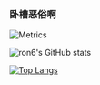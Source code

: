 ### 卧槽恶俗啊
![Metrics](https://metrics.lecoq.io/xiaojiangxj233?template=classic&languages=1&people=1&calendar=1&followup=1&starlists=1&base=header%2C%20activity%2C%20community%2C%20repositories%2C%20metadata&base.indepth=false&base.hireable=false&base.skip=false&languages=false&languages.limit=8&languages.threshold=0%25&languages.other=false&languages.colors=github&languages.sections=most-used&languages.indepth=false&languages.analysis.timeout=15&languages.analysis.timeout.repositories=7.5&languages.categories=markup%2C%20programming&languages.recent.categories=markup%2C%20programming&languages.recent.load=300&languages.recent.days=14&followup=false&followup.sections=repositories&followup.indepth=false&followup.archived=true&people=false&people.limit=24&people.identicons=false&people.identicons.hide=false&people.size=28&people.types=followers%2C%20following&people.shuffle=false&starlists=false&starlists.limit=4&starlists.limit.repositories=2&starlists.languages=false&starlists.limit.languages=8&starlists.shuffle.repositories=true&calendar=false&calendar.limit=1&config.timezone=Asia%2FShanghai)

![ron6's GitHub stats](https://github-readme-stats.vercel.app/api?username=xiaojiangxj233&show_icons=true)

[![Top Langs](https://github-readme-stats.vercel.app/api/top-langs/?username=xiaojiangxj233&layout=compact&show_icons=true)](https://github.com/anuraghazra/github-readme-stats)
